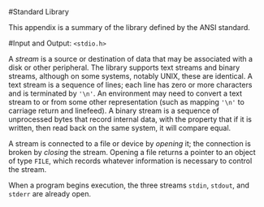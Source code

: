 #Standard Library

This appendix is a summary of the library defined by the ANSI standard.

#Input and Output: `<stdio.h>`

A *stream* is a source or destination of data that may be associated 
with a disk or other peripheral. The library supports text streams and 
binary streams, although on some systems, notably UNIX, these are 
identical. A text stream is a sequence of lines; each line has zero 
or more characters and is terminated by `'\n'`. An environment may 
need to convert a text stream to or from some other representation 
(such as mapping `'\n'` to carriage return and linefeed). 
A binary stream is a 
sequence of unprocessed bytes that record internal data, with the 
property that if it is written, then read back on the same system, 
it will compare equal.

A stream is connected to a file or device by *opening* it; the 
connection is broken by *closing* the stream. Opening a file returns 
a pointer to an object of type `FILE`, which records whatever 
information is necessary to control the stream. 

When a program begins execution, the three streams `stdin`, `stdout`, 
and `stderr` are already open.
